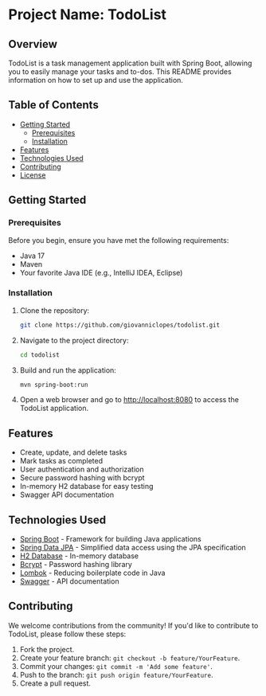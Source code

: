 # Project Name: TodoList

## Overview

TodoList is a task management application built with Spring Boot, allowing you to easily manage your tasks and to-dos. This README provides information on how to set up and use the application.

## Table of Contents

- [Getting Started](#getting-started)
  - [Prerequisites](#prerequisites)
  - [Installation](#installation)
- [Features](#features)
- [Technologies Used](#technologies-used)
- [Contributing](#contributing)
- [License](#license)

## Getting Started

### Prerequisites

Before you begin, ensure you have met the following requirements:

- Java 17
- Maven
- Your favorite Java IDE (e.g., IntelliJ IDEA, Eclipse)

### Installation

1. Clone the repository:

   ```bash
   git clone https://github.com/giovanniclopes/todolist.git
   ```

2. Navigate to the project directory:

   ```bash
   cd todolist
   ```

3. Build and run the application:

   ```bash
   mvn spring-boot:run
   ```

4. Open a web browser and go to [http://localhost:8080](http://localhost:8080) to access the TodoList application.

## Features

- Create, update, and delete tasks
- Mark tasks as completed
- User authentication and authorization
- Secure password hashing with bcrypt
- In-memory H2 database for easy testing
- Swagger API documentation

## Technologies Used

- [Spring Boot](https://spring.io/projects/spring-boot) - Framework for building Java applications
- [Spring Data JPA](https://spring.io/projects/spring-data-jpa) - Simplified data access using the JPA specification
- [H2 Database](https://www.h2database.com/html/main.html) - In-memory database
- [Bcrypt](https://github.com/patrickfav/bcrypt) - Password hashing library
- [Lombok](https://projectlombok.org/) - Reducing boilerplate code in Java
- [Swagger](https://swagger.io/) - API documentation

## Contributing

We welcome contributions from the community! If you'd like to contribute to TodoList, please follow these steps:

1. Fork the project.
2. Create your feature branch: `git checkout -b feature/YourFeature`.
3. Commit your changes: `git commit -m 'Add some feature'`.
4. Push to the branch: `git push origin feature/YourFeature`.
5. Create a pull request.